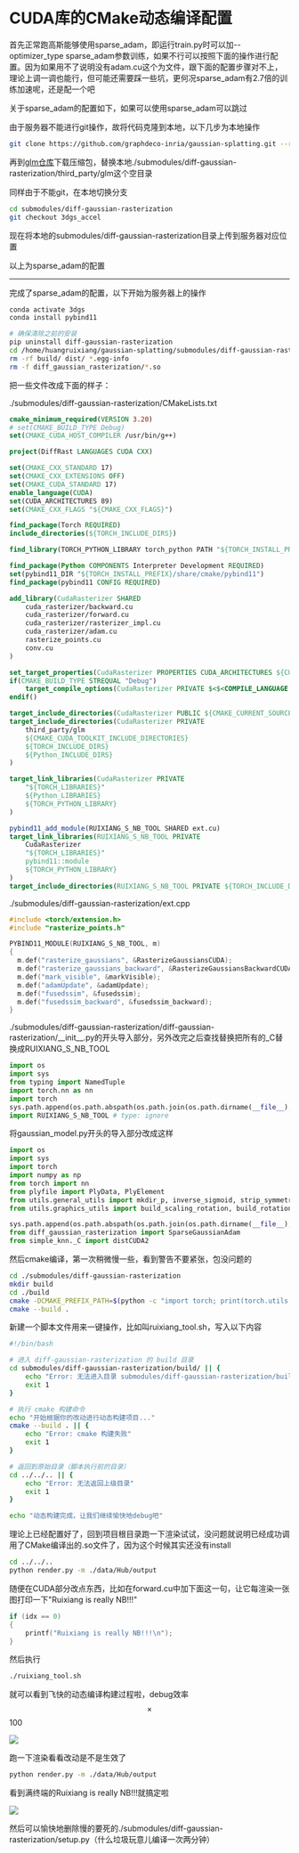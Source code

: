 # CUDA库的CMake动态编译配置

首先正常跑高斯能够使用sparse_adam，即运行train.py时可以加--optimizer_type sparse_adam参数训练，如果不行可以按照下面的操作进行配置。因为如果用不了说明没有adam.cu这个为文件，跟下面的配置步骤对不上，理论上调一调也能行，但可能还需要踩一些坑，更何况sparse_adam有2.7倍的训练加速呢，还是配一个吧

关于sparse_adam的配置如下，如果可以使用sparse_adam可以跳过

由于服务器不能进行git操作，故将代码克隆到本地，以下几步为本地操作

```bash
git clone https://github.com/graphdeco-inria/gaussian-splatting.git --recursive # 注意在自己电脑上运行
```

再到[glm仓库](https://github.com/g-truc/glm/tree/5c46b9c07008ae65cb81ab79cd677ecc1934b903)下载压缩包，替换本地./submodules/diff-gaussian-rasterization/third_party/glm这个空目录

同样由于不能git，在本地切换分支

```bash
cd submodules/diff-gaussian-rasterization
git checkout 3dgs_accel
```

现在将本地的submodules/diff-gaussian-rasterization目录上传到服务器对应位置

以上为sparse_adam的配置

---

完成了sparse_adam的配置，以下开始为服务器上的操作

```bash
conda activate 3dgs
conda install pybind11

# 确保清除之前的安装
pip uninstall diff-gaussian-rasterization
cd /home/huangruixiang/gaussian-splatting/submodules/diff-gaussian-rasterization
rm -rf build/ dist/ *.egg-info
rm -f diff_gaussian_rasterization/*.so
```

把一些文件改成下面的样子：

./submodules/diff-gaussian-rasterization/CMakeLists.txt

```cmake
cmake_minimum_required(VERSION 3.20)
# set(CMAKE_BUILD_TYPE Debug)
set(CMAKE_CUDA_HOST_COMPILER /usr/bin/g++)

project(DiffRast LANGUAGES CUDA CXX)

set(CMAKE_CXX_STANDARD 17)
set(CMAKE_CXX_EXTENSIONS OFF)
set(CMAKE_CUDA_STANDARD 17)
enable_language(CUDA)
set(CUDA_ARCHITECTURES 89)
set(CMAKE_CXX_FLAGS "${CMAKE_CXX_FLAGS}")

find_package(Torch REQUIRED)
include_directories(${TORCH_INCLUDE_DIRS})

find_library(TORCH_PYTHON_LIBRARY torch_python PATH "${TORCH_INSTALL_PREFIX}/lib")

find_package(Python COMPONENTS Interpreter Development REQUIRED)
set(pybind11_DIR "${TORCH_INSTALL_PREFIX}/share/cmake/pybind11")
find_package(pybind11 CONFIG REQUIRED)

add_library(CudaRasterizer SHARED
    cuda_rasterizer/backward.cu
    cuda_rasterizer/forward.cu
    cuda_rasterizer/rasterizer_impl.cu
    cuda_rasterizer/adam.cu
    rasterize_points.cu
    conv.cu
)

set_target_properties(CudaRasterizer PROPERTIES CUDA_ARCHITECTURES ${CUDA_ARCHITECTURES})
if(CMAKE_BUILD_TYPE STREQUAL "Debug")
    target_compile_options(CudaRasterizer PRIVATE $<$<COMPILE_LANGUAGE:CUDA>:-G -g>)
endif()

target_include_directories(CudaRasterizer PUBLIC ${CMAKE_CURRENT_SOURCE_DIR}/cuda_rasterizer)
target_include_directories(CudaRasterizer PRIVATE 
    third_party/glm 
    ${CMAKE_CUDA_TOOLKIT_INCLUDE_DIRECTORIES}
    ${TORCH_INCLUDE_DIRS}
    ${Python_INCLUDE_DIRS}
)

target_link_libraries(CudaRasterizer PRIVATE 
    "${TORCH_LIBRARIES}" 
    ${Python_LIBRARIES}
    ${TORCH_PYTHON_LIBRARY}
)

pybind11_add_module(RUIXIANG_S_NB_TOOL SHARED ext.cu)
target_link_libraries(RUIXIANG_S_NB_TOOL PRIVATE 
    CudaRasterizer 
    "${TORCH_LIBRARIES}"
    pybind11::module
    ${TORCH_PYTHON_LIBRARY}
)
target_include_directories(RUIXIANG_S_NB_TOOL PRIVATE ${TORCH_INCLUDE_DIRS})
```

./submodules/diff-gaussian-rasterization/ext.cpp

```cpp
#include <torch/extension.h>
#include "rasterize_points.h"

PYBIND11_MODULE(RUIXIANG_S_NB_TOOL, m)
{
  m.def("rasterize_gaussians", &RasterizeGaussiansCUDA);
  m.def("rasterize_gaussians_backward", &RasterizeGaussiansBackwardCUDA);
  m.def("mark_visible", &markVisible);
  m.def("adamUpdate", &adamUpdate);
  m.def("fusedssim", &fusedssim);
  m.def("fusedssim_backward", &fusedssim_backward);
}
```

./submodules/diff-gaussian-rasterization/diff-gaussian-rasterization/\_\_init\_\_.py的开头导入部分，另外改完之后查找替换把所有的\_C替换成RUIXIANG_S_NB_TOOL

```python
import os
import sys
from typing import NamedTuple
import torch.nn as nn
import torch
sys.path.append(os.path.abspath(os.path.join(os.path.dirname(__file__), '../build')))
import RUIXIANG_S_NB_TOOL # type: ignore
```

将gaussian_model.py开头的导入部分改成这样

```python
import os
import sys
import torch
import numpy as np
from torch import nn
from plyfile import PlyData, PlyElement
from utils.general_utils import mkdir_p, inverse_sigmoid, strip_symmetric, get_expon_lr_func
from utils.graphics_utils import build_scaling_rotation, build_rotation, RGB2SH

sys.path.append(os.path.abspath(os.path.join(os.path.dirname(__file__), '../submodules/diff-gaussian-rasterization'))) # 主要是加上这句
from diff_gaussian_rasterization import SparseGaussianAdam
from simple_knn._C import distCUDA2
```

然后cmake编译，第一次稍微慢一些，看到警告不要紧张，包没问题的

```bash
cd ./submodules/diff-gaussian-rasterization
mkdir build
cd ./build
cmake -DCMAKE_PREFIX_PATH=$(python -c "import torch; print(torch.utils.cmake_prefix_path)") ..
cmake --build .
```

新建一个脚本文件用来一键操作，比如叫ruixiang_tool.sh，写入以下内容

```sh
#!/bin/bash

# 进入 diff-gaussian-rasterization 的 build 目录
cd submodules/diff-gaussian-rasterization/build/ || {
    echo "Error: 无法进入目录 submodules/diff-gaussian-rasterization/build/"
    exit 1
}

# 执行 cmake 构建命令
echo "开始根据你的改动进行动态构建项目..."
cmake --build . || {
    echo "Error: cmake 构建失败"
    exit 1
}

# 返回到原始目录（脚本执行前的目录）
cd ../../.. || {
    echo "Error: 无法返回上级目录"
    exit 1
}

echo "动态构建完成，让我们继续愉快地debug吧"
```

理论上已经配置好了，回到项目根目录跑一下渲染试试，没问题就说明已经成功调用了CMake编译出的.so文件了，因为这个时候其实还没有install

```bash
cd ../../..
python render.py -m ./data/Hub/output
```

随便在CUDA部分改点东西，比如在forward.cu中加下面这一句，让它每渲染一张图打印一下"Ruixiang is really NB!!!"

```cpp
if (idx == 0)
{
	printf("Ruixiang is really NB!!!\n");
}
```

然后执行

```bash
./ruixiang_tool.sh
```

就可以看到飞快的动态编译构建过程啦，debug效率$$\times$$100

![](https://cdn.jsdelivr.net/gh/SparkyXXX/Hatrix-s-Blog-Image/img/20250816022510268.png)

跑一下渲染看看改动是不是生效了

```bash
python render.py -m ./data/Hub/output
```

看到满终端的Ruixiang is really NB!!!就搞定啦

![](https://cdn.jsdelivr.net/gh/SparkyXXX/Hatrix-s-Blog-Image/img/20250816022620964.png)

然后可以愉快地删除慢的要死的./submodules/diff-gaussian-rasterization/setup.py（什么垃圾玩意儿编译一次两分钟）